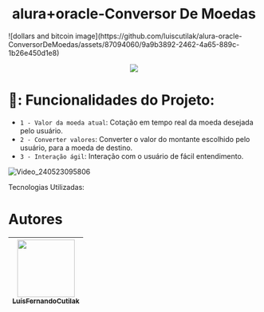 ﻿<h1 align="center">alura+oracle-Conversor De Moedas </h1>
![dollars and bitcoin image](https://github.com/luiscutilak/alura-oracle-ConversorDeMoedas/assets/87094060/9a9b3892-2462-4a65-889c-1b26e450d1e8)

<p align="center">
<img  loading="lazy" ![Badge Concluído] src="http://img.shields.io/static/v1?label=STATUS&message=EM%20CONCLUÍDO&color=GREEN&style=for-the-badge"/>

# 💱: Funcionalidades do Projeto:

- `1 - Valor da moeda atual`: Cotação em tempo real da moeda desejada pelo usuário.
- `2 - Converter valores`: Converter o valor do montante escolhido pelo usuário, para a moeda de destino.
- `3 - Interação ágil`: Interação com o usuário de fácil entendimento.

  
![Video_240523095806](https://github.com/luiscutilak/alura-oracle-ConversorDeMoedas/assets/87094060/1550199c-d142-453d-a964-704236d0594d)


Tecnologias Utilizadas:


# Autores

| [<img loading="lazy" src="https://github.com/luiscutilak/alura-oracle-ConversorDeMoedas/assets/87094060/97628bc5-5d9f-4a40-b19a-8584d53e80d5" width=115><br><sub>LuísFernandoCutilak</sub>](https://github.com/luiscutilak) |
| :---: |

